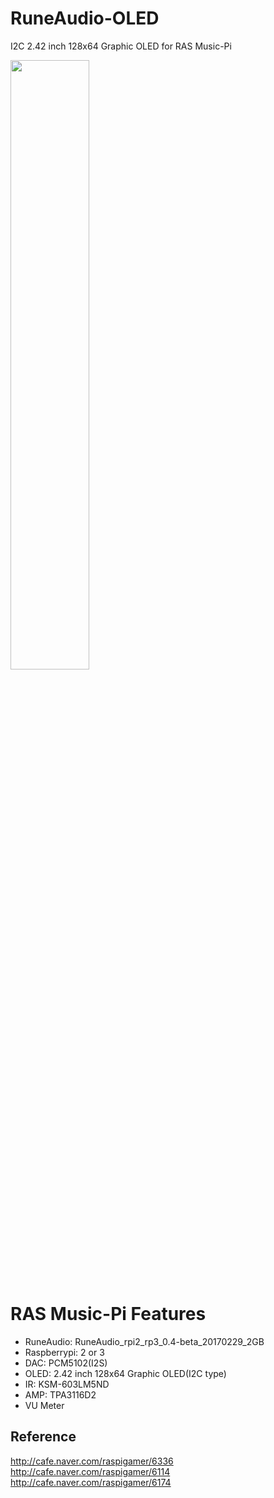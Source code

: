 # RuneAudio-OLED
I2C 2.42 inch 128x64 Graphic OLED for RAS Music-Pi

<img src="https://github.com/zzeromin/RuneAudio-OLED/blob/master/2.42OLED.jpg" width="50%" height="50%">

# RAS Music-Pi Features
* RuneAudio: RuneAudio_rpi2_rp3_0.4-beta_20170229_2GB
* Raspberrypi: 2 or 3
* DAC: PCM5102(I2S)
* OLED: 2.42 inch 128x64 Graphic OLED(I2C type)
* IR: KSM-603LM5ND
* AMP: TPA3116D2
* VU Meter

## Reference
http://cafe.naver.com/raspigamer/6336
http://cafe.naver.com/raspigamer/6114
http://cafe.naver.com/raspigamer/6174
